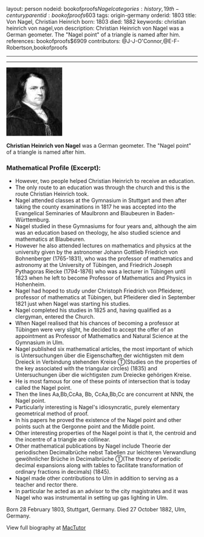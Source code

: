 layout: person
nodeid: bookofproofs$Nagel
categories: history,19th-century
parentid: bookofproofs$603
tags: origin-germany
orderid: 1803
title: Von Nagel, Christian Heinrich
born: 1803
died: 1882
keywords: christian heinrich von nagel,von
description: Christian Heinrich von Nagel was a German geometer. The "Nagel point" of a triangle is named after him.
references: bookofproofs$6909
contributors: @J-J-O'Connor,@E-F-Robertson,bookofproofs

---



---

![Nagel.jpg](https://github.com/bookofproofs/bookofproofs.github.io/blob/main/_sources/_assets/images/portraits/Nagel.jpg?raw=true)

**Christian Heinrich von Nagel** was a German geometer. The "Nagel point" of a triangle is named after him.

### Mathematical Profile (Excerpt):
* However, two people helped Christian Heinrich to receive an education.
* The only route to an education was through the church and this is the route Christian Heinrich took.
* Nagel attended classes at the Gymnasium in Stuttgart and then after taking the county examinations in 1817 he was accepted into the Evangelical Seminaries of Maulbronn and Blaubeuren in Baden-Württemburg.
* Nagel studied in these Gymnasiums for four years and, although the aim was an education based on theology, he also studied science and mathematics at Blaubeuren.
* However he also attended lectures on mathematics and physics at the university given by the astronomer Johann Gottlieb Friedrich von Bohnenberger (1765-1831), who was the professor of mathematics and astronomy at the University of Tübingen, and Friedrich Joseph Pythagoras Riecke (1794-1876) who was a lecturer in Tübingen until 1823 when he left to become Professor of Mathematics and Physics in Hohenheim.
* Nagel had hoped to study under Christoph Friedrich von Pfleiderer, professor of mathematics at Tübingen, but Pfleiderer died in September 1821 just when Nagel was starting his studies.
* Nagel completed his studies in 1825 and, having qualified as a clergyman, entered the Church.
* When Nagel realised that his chances of becoming a professor at Tübingen were very slight, he decided to accept the offer of an appointment as Professor of Mathematics and Natural Science at the Gymnasium in Ulm.
* Nagel published six mathematical articles, the most important of which is Untersuchungen über die Eigenschaften der wichtigsten mit dem Dreieck in Verbindung stehenden Kreise Ⓣ(Studies on the properties of the key associated with the triangular circles) (1835) and Untersuchungen über die wichtigsten zum Dreiecke gehörigen Kreise.
* He is most famous for one of these points of intersection that is today called the Nagel point.
* Then the lines Aa,Bb,CcAa, Bb, CcAa,Bb,Cc are concurrent at NNN, the Nagel point.
* Particularly interesting is Nagel's idiosyncratic, purely elementary geometrical method of proof.
* In his papers he proved the existence of the Nagel point and other points such at the Gergonne point and the Middle point.
* Other interesting properties of the Nagel point is that it, the centroid and the incentre of a triangle are collinear.
* Other mathematical publications by Nagel include Theorie der periodischen Decimalbrüche nebst Tabellen zur leichteren Verwandlung gewöhnlicher Brüche in Decimalbrüche Ⓣ(The theory of periodic decimal expansions along with tables to facilitate transformation of ordinary fractions in decimals) (1845).
* Nagel made other contributions to Ulm in addition to serving as a teacher and rector there.
* In particular he acted as an advisor to the city magistrates and it was Nagel who was instrumental in setting up gas lighting in Ulm.

Born 28 February 1803, Stuttgart, Germany. Died 27 October 1882, Ulm, Germany.

View full biography at [MacTutor](https://mathshistory.st-andrews.ac.uk/Biographies/Nagel/)
